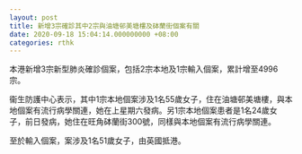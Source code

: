 ```yaml
---
layout: post
title: 新增3宗確診其中2宗與油塘邨美塘樓及砵蘭街個案有關
date: 2020-09-18 15:04:14.000000000 +08:00
categories: rthk
---
```


本港新增3宗新型肺炎確診個案，包括2宗本地及1宗輸入個案，累計增至4996宗。

衞生防護中心表示，其中1宗本地個案涉及1名55歲女子，住在油塘邨美塘樓，與本地個案有流行病學關連，她在上星期六發病。另1宗本地個案患者是1名24歲女子，前日發病，她住在旺角砵蘭街300號，同樣與本地個案有流行病學關連。

至於輸入個案，案涉及1名51歲女子，由英國抵港。
